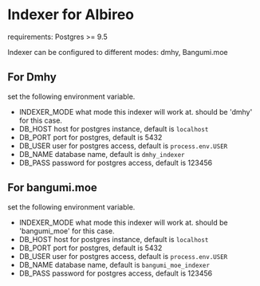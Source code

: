 # Indexer for Albireo

requirements: Postgres >= 9.5

Indexer can be configured to different modes: dmhy, Bangumi.moe

## For Dmhy

set the following environment variable.

- INDEXER_MODE what mode this indexer will work at. should be 'dmhy' for this case.
- DB_HOST host for postgres instance, default is `localhost`
- DB_PORT port for postgres, default is 5432
- DB_USER user for postgres access, default is `process.env.USER`
- DB_NAME database name, default is `dmhy_indexer`
- DB_PASS password for postgres access, default is 123456

## For bangumi.moe

set the following environment variable.

- INDEXER_MODE what mode this indexer will work at. should be 'bangumi_moe' for this case.
- DB_HOST host for postgres instance, default is `localhost`
- DB_PORT port for postgres, default is 5432
- DB_USER user for postgres access, default is `process.env.USER`
- DB_NAME database name, default is `bangumi_moe_indexer`
- DB_PASS password for postgres access, default is 123456